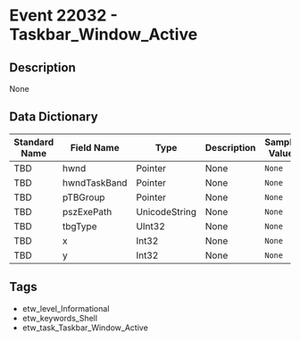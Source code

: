 # Event 22032 - Taskbar_Window_Active

## Description
None

## Data Dictionary
|Standard Name|Field Name|Type|Description|Sample Value|
|---|---|---|---|---|
|TBD|hwnd|Pointer|None|`None`|
|TBD|hwndTaskBand|Pointer|None|`None`|
|TBD|pTBGroup|Pointer|None|`None`|
|TBD|pszExePath|UnicodeString|None|`None`|
|TBD|tbgType|UInt32|None|`None`|
|TBD|x|Int32|None|`None`|
|TBD|y|Int32|None|`None`|

## Tags
* etw_level_Informational
* etw_keywords_Shell
* etw_task_Taskbar_Window_Active